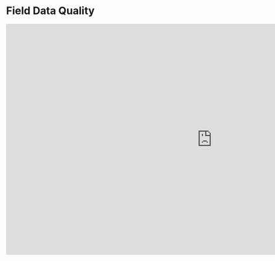 # Field Data Quality

<iframe width="1120" height="630"
src="https://www.youtube.com/embed/GbwACspSjGA" frameborder="0"
allow="accelerometer; autoplay; encrypted-media; gyroscope;
picture-in-picture" allowfullscreen></iframe> 
